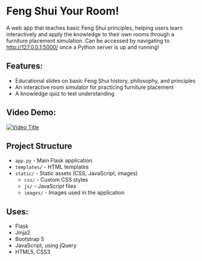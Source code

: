 # Feng Shui Your Room!


A web app that teaches basic Feng Shui principles, helping users learn interactively and apply the knowledge to their own rooms through a furniture placement simulation.
Can be accessed by navigating to http://127.0.0.1:5000/ once a Python server is up and running!

## Features:

- Educational slides on basic Feng Shui history, philosophy, and principles
- An interactive room simulator for practicing furniture placement
- A knowledge quiz to test understanding

## Video Demo:

[![Video Title](https://img.youtube.com/vi/HRH2sgctGwE/0.jpg)](https://www.youtube.com/watch?v=HRH2sgctGwE)


## Project Structure

- `app.py` - Main Flask application
- `templates/` - HTML templates
- `static/` - Static assets (CSS, JavaScript, images)
  - `css/` - Custom CSS styles
  - `js/` - JavaScript files
  - `images/` - Images used in the application
 
## Uses:

- Flask
- Jinja2
- Bootstrap 5
- JavaScript, using jQuery
- HTML5, CSS3

